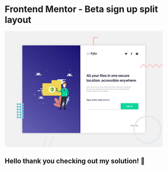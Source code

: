 # Frontend Mentor - Beta sign up split layout

![Header/intro section for the Beta sign up split layout](./design/desktop-preview.jpg)

## Hello thank you checking out my solution! 👋
